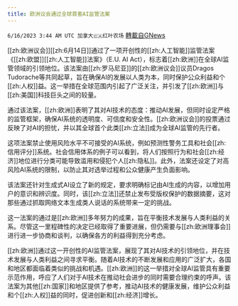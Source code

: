 ```yaml
---
title: 欧洲议会通过全球首套AI监管法案
---
```

`6/16/2023 3:44 AM UTC 加拿大🇨🇦红叶农场` [轉載自GNews](https://gnews.org/articles/1387705)

[[zh:欧洲议会]][[zh:6月14日]]通过了一项开创性的[[zh:人工智能]]监管法案《[[zh:欧盟]][[zh:人工智能]]法案》（E.U. AI Act），标志着[[zh:欧洲]]在全球AI监管领域的引领地位。该法案由[[zh:罗马尼亚]]的[[zh:欧洲议会]]议员Dragos Tudorache等共同起草，旨在确保AI的发展以人类为本，同时保护公众利益和个[[zh:人权]]益。这一举措在全球范围内引起了广泛关注，并引发了[[zh:欧洲]]与[[zh:美国]]科技巨头之间的较量。

通过该法案，[[zh:欧洲]]表明了其对AI技术的态度：推动AI发展，但同时设定严格的监管框架，确保AI系统的透明度、可信度和安全性。[[zh:欧洲议会]]的投票通过反映了对AI的担忧，并以其全球首个此类[[zh:立法]]成为全球AI监管的先行者。

这项法案禁止使用风险水平不可接受的AI系统，例如预测性警务工具和社会[[zh:信用评分]]系统。社会信用体系的例子可以看到，将人们按照行为和社会[[zh:经济]]地位进行分类可能导致滥用和侵犯个人[[zh:隐私]]。此外，法案还设定了对高风险AI系统的限制，以防止其对选举过程和公众健康产生负面影响。

该法案还针对生成式AI设立了新的规定，要求明确标记由AI生成的内容，以增加用户的意识和辨识度。同时，该[[zh:立法]]还禁止发布受版权保护的数据摘要，这对那些通过抓取网络文本生成类人说话的系统带来一定的挑战。

这一法案的通过是[[zh:欧洲]]多年努力的成果，旨在平衡技术发展与人类利益的关系。尽管这一里程碑性的决定已经取得了重要进展，但仍需要与[[zh:欧洲理事会]]进行进一步协商和谈判，以确保各方的利益得到充分考虑。

[[zh:欧洲]]通过这一开创性的AI监管法案，展现了其对AI技术的引领地位，并在技术发展与人类利益之间寻求平衡。随着AI技术的不断发展和应用的广泛扩大，各国和地区都面临着类似的挑战和机遇。[[zh:欧洲]]的这一举措对全球AI监管具有重要示范作用，呼应了人们对于AI技术在推动社会进步的同时需要合理约束的呼声。该法案为其他[[zh:国家]]和地区提供了参考，推动AI技术的健康发展，维护公众利益和个[[zh:人权]]益的同时，促进创新和[[zh:经济]]增长。
